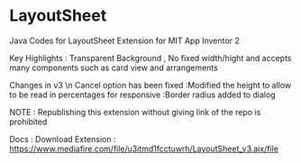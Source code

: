# LayoutSheet
Java Codes for LayoutSheet Extension for MIT App Inventor 2

Key Highlights : Transparent Background , No fixed width/hight and accepts many components such as card view and arrangements

Changes in v3
\n Cancel option has been fixed
:Modified the height to allow to be read in percentages for responsive
:Border radius added to dialog

NOTE : Republishing this extension without giving link of the repo is prohibited 


Docs : 
Download Extension : https://www.mediafire.com/file/u3itmd1fcctuwrh/LayoutSheet_v3.aix/file
